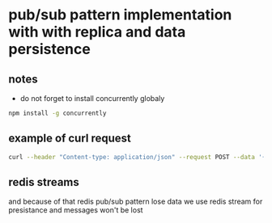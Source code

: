 # pub/sub pattern implementation with with replica and data persistence


## notes
 - do not forget to install concurrently globaly
```bash
npm install -g concurrently
```

## example of curl request

```bash
curl --header "Content-type: application/json" --request POST --data '{"from":"publisher 1","message":"hello subscribers"}' http://localhost:3030/publish

```
## redis streams
<p>
    and because of that redis pub/sub pattern lose data we use redis stream for presistance and messages won't be lost
</p>